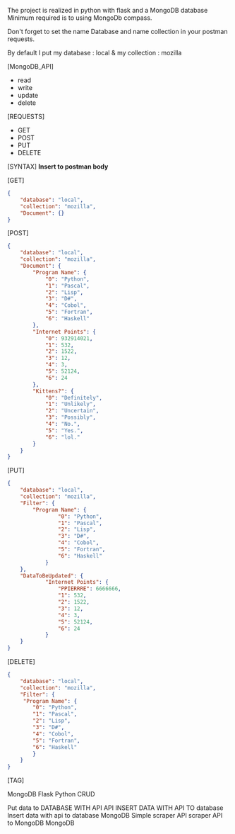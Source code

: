 The project is realized in python with flask and a MongoDB database
Minimum required is to using MongoDb compass. 

Don't forget to set the name Database and name collection in your postman requests.

By default I put my database : local & my collection : mozilla

[MongoDB_API]

- read
- write
- update
- delete


[REQUESTS]

- GET 
- POST
- PUT
- DELETE


[SYNTAX] 
**Insert to postman body**

[GET]

```json
{
    "database": "local",
    "collection": "mozilla",
    "Document": {}
}
```

[POST]

```json
{
    "database": "local",
    "collection": "mozilla",
    "Document": {
        "Program Name": {
            "0": "Python",
            "1": "Pascal",
            "2": "Lisp",
            "3": "D#",
            "4": "Cobol",
            "5": "Fortran",
            "6": "Haskell"
        },
        "Internet Points": {
            "0": 932914021,
            "1": 532,
            "2": 1522,
            "3": 12,
            "4": 3,
            "5": 52124,
            "6": 24
        },
        "Kittens?": {
            "0": "Definitely",
            "1": "Unlikely",
            "2": "Uncertain",
            "3": "Possibly",
            "4": "No.",
            "5": "Yes.",
            "6": "lol."
        }
    }
}
```

[PUT]

```json
{
    "database": "local",
    "collection": "mozilla",
    "Filter": {
        "Program Name": {
                "0": "Python",
                "1": "Pascal",
                "2": "Lisp",
                "3": "D#",
                "4": "Cobol",
                "5": "Fortran",
                "6": "Haskell"
            }
    },
    "DataToBeUpdated": {
            "Internet Points": {
                "PPIERRRE": 6666666,
                "1": 532,
                "2": 1522,
                "3": 12,
                "4": 3,
                "5": 52124,
                "6": 24
            }
    }
}
```

[DELETE]

```json
{
    "database": "local",
    "collection": "mozilla",
    "Filter": {
     "Program Name": {
        "0": "Python",
        "1": "Pascal",
        "2": "Lisp",
        "3": "D#",
        "4": "Cobol",
        "5": "Fortran",
        "6": "Haskell"
        }
    }
}
```

[TAG]

MongoDB
Flask
Python
CRUD

Put data to DATABASE WITH API
API 
INSERT DATA WITH API TO database
Insert data with api to database MongoDB
Simple scraper API 
scraper API to MongoDB
MongoDB
